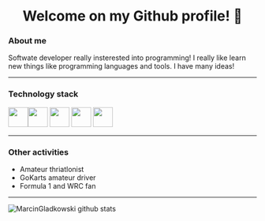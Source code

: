 # <center>Welcome on my Github profile! 👋</center>

### About me
Softwate developer really insterested into programming! I really like learn new things like programming languages and tools. I have many ideas! 

---
### Technology stack
<img width="40" height="40" style="float: left" src="https://github.com/konpa/devicon/blob/master/icons/php/php-plain.svg">
<img width="40" height="40" style="display: inline-block" src="https://github.com/konpa/devicon/blob/master/icons/nodejs/nodejs-plain.svg">
<img width="40" height="40"  src="https://github.com/konpa/devicon/blob/master/icons/javascript/javascript-plain.svg">
<img width="40" height="40"  src="https://github.com/konpa/devicon/blob/master/icons/angularjs/angularjs-plain.svg">
<img width="40" height="40"  src="https://github.com/konpa/devicon/blob/master/icons/bootstrap/bootstrap-plain.svg">


---
### Other activities
* Amateur thriatlonist
* GoKarts amateur driver
* Formula 1 and WRC fan
---
![MarcinGladkowski github stats](https://github-readme-stats.vercel.app/api?username=MarcinGladkowski&show_icons=true&hide_border=true)
